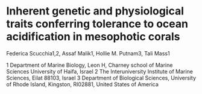 # Inherent genetic and physiological traits conferring tolerance to ocean acidification in mesophotic corals
Federica Scucchia1,2, Assaf Malik1, Hollie M. Putnam3, Tali Mass1

1 Department of Marine Biology, Leon H, Charney school of Marine Sciences University of Haifa, Israel
2 The Interuniversity Institute of Marine Sciences, Eilat 88103, Israel
3 Department of Biological Sciences, University of Rhode Island, Kingston, RI02881, United States of America

